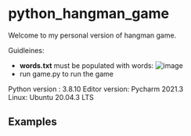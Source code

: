 # python_hangman_game

Welcome to my personal version of hangman game.

Guidleines:  
* **words.txt** must be populated with words:
![image](https://user-images.githubusercontent.com/95858490/160280347-bd398be4-9a2a-4b86-ac20-10f5c0e4e6a0.png)  
* run game.py to run the game  
 

Python version : 3.8.10
Editor version: Pycharm 2021.3  
Linux: Ubuntu 20.04.3 LTS  
  
## Examples  
